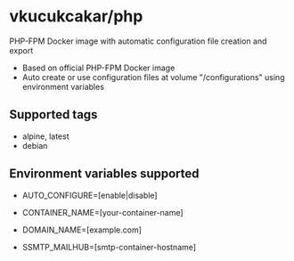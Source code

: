 # vkucukcakar/php

PHP-FPM Docker image with automatic configuration file creation and export

* Based on official PHP-FPM Docker image
* Auto create or use configuration files at volume "/configurations" using environment variables

## Supported tags

* alpine, latest
* debian

## Environment variables supported

* AUTO_CONFIGURE=[enable|disable]

* CONTAINER_NAME=[your-container-name]

* DOMAIN_NAME=[example.com]

* SSMTP_MAILHUB=[smtp-container-hostname]